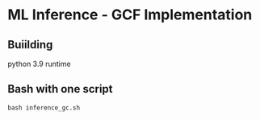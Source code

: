 # ML Inference - GCF Implementation

## Buiilding

python 3.9 runtime

## Bash with one script

```
bash inference_gc.sh
```
